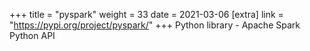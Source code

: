 +++
title = "pyspark"
weight = 33
date = 2021-03-06
[extra]
link = "https://pypi.org/project/pyspark/"
+++
Python library - Apache Spark Python API

